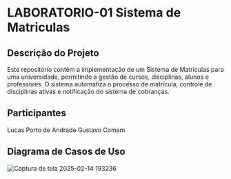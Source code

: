 # LABORATORIO-01  Sistema de Matriculas

## Descrição do Projeto

Este repositório contém a implementação de um Sistema de Matrículas para uma universidade, permitindo a gestão de cursos, disciplinas, alunos e professores. O sistema automatiza o processo de matrícula, controle de disciplinas ativas e notificação do sistema de cobranças.

## Participantes
Lucas Porto de Andrade
Gustavo Comam

## Diagrama de Casos de Uso
![Captura de tela 2025-02-14 193236](https://github.com/user-attachments/assets/4bf2d086-f621-48bd-a07f-8830ea5cbea7)

